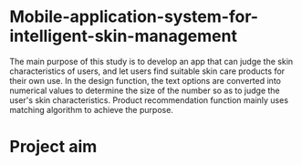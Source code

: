 # Mobile-application-system-for-intelligent-skin-management
The main purpose of this study is to develop an app that can judge the skin characteristics of users, and let users find suitable skin care products for their own use. In the design function, the text options are converted into numerical values to determine the size of the number so as to judge the user's skin characteristics. Product recommendation function mainly uses matching algorithm to achieve the purpose. 
# Project aim
